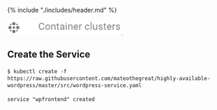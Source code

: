 {% include "./includes/header.md" %}

![](../images/gcp-compute-engine-clusters.png)
## Create the Service

```
$ kubectl create -f https://raw.githubusercontent.com/mateothegreat/highly-available-wordpress/master/src/wordpress-service.yaml

service "wpfrontend" created
```